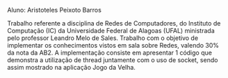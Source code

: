 Aluno: Aristoteles Peixoto Barros

Trabalho referente a disciplina de Redes de Computadores, do Instituto de Computação (IC) da Universidade Federal de Alagoas (UFAL) ministrada pelo professor Leandro Melo de Sales. Trabalho com o objetivo de implementar os conhecimentos vistos em sala sobre Redes, valendo 30% da nota da AB2. A implementação consiste em apresentar 1 código que demonstra a utilização de thread juntamente com o uso de socket, sendo assim mostrado na aplicação Jogo da Velha. 
